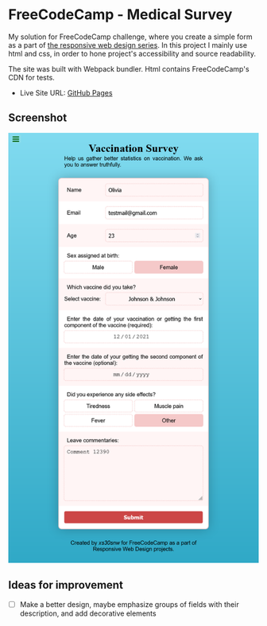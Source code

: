 # FreeCodeCamp - Medical Survey

My solution for FreeCodeCamp challenge, where you create a simple form as a part of [the responsive web design series](https://www.freecodecamp.org/learn/responsive-web-design/). In this project I mainly use html and css, in order to hone project's accessibility and source readability.

The site was built with Webpack bundler. Html contains FreeCodeCamp's CDN for tests.

- Live Site URL: [GitHub Pages](https://xs30snw.github.io/FCC_medical-survey/)

## Screenshot

![](./screenshot.png)

## Ideas for improvement

- [ ] Make a better design, maybe emphasize groups of fields with their description, and add decorative elements
